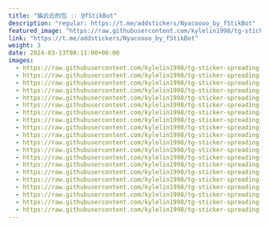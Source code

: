 ```yaml
---
title: "猫云云的包 :: @fStikBot"
description: "regular: https://t.me/addstickers/Nyacoooo_by_fStikBot"
featured_image: "https://raw.githubusercontent.com/kylelin1998/tg-sticker-spreading-worldwide-images/main/img/4cc89e18-cb1c-46eb-8d65-03a2115d41bb.jpg"
link: "https://t.me/addstickers/Nyacoooo_by_fStikBot"
weight: 3
date: 2024-03-13T08:11:00+08:00
images:
  - https://raw.githubusercontent.com/kylelin1998/tg-sticker-spreading-worldwide-images/main/img/4cc89e18-cb1c-46eb-8d65-03a2115d41bb.jpg
  - https://raw.githubusercontent.com/kylelin1998/tg-sticker-spreading-worldwide-images/main/img/23fe99a9-d1d7-421a-8b99-d95cc1626f22.jpg
  - https://raw.githubusercontent.com/kylelin1998/tg-sticker-spreading-worldwide-images/main/img/7b3b2057-8af2-40c5-9c3d-b22128c4184a.jpg
  - https://raw.githubusercontent.com/kylelin1998/tg-sticker-spreading-worldwide-images/main/img/c02bf025-2567-493b-bd89-63a794875826.jpg
  - https://raw.githubusercontent.com/kylelin1998/tg-sticker-spreading-worldwide-images/main/img/6572e862-3b0f-47dc-8e05-e32e700f39c8.jpg
  - https://raw.githubusercontent.com/kylelin1998/tg-sticker-spreading-worldwide-images/main/img/cc00cca1-61f6-4f27-a0de-d4996a379447.jpg
  - https://raw.githubusercontent.com/kylelin1998/tg-sticker-spreading-worldwide-images/main/img/ff453458-0f3f-4f84-a8d3-8f8fd5550708.jpg
  - https://raw.githubusercontent.com/kylelin1998/tg-sticker-spreading-worldwide-images/main/img/518fdd8d-9413-44f7-b3e5-523d4608be24.jpg
  - https://raw.githubusercontent.com/kylelin1998/tg-sticker-spreading-worldwide-images/main/img/d37c1fdf-b38e-4d54-9bf1-abedf25cf380.jpg
  - https://raw.githubusercontent.com/kylelin1998/tg-sticker-spreading-worldwide-images/main/img/4e1dca13-f82b-4bea-b05a-4ae0236f2c60.jpg
  - https://raw.githubusercontent.com/kylelin1998/tg-sticker-spreading-worldwide-images/main/img/c1379fd3-83a8-414e-b9f8-c63638c999ad.jpg
  - https://raw.githubusercontent.com/kylelin1998/tg-sticker-spreading-worldwide-images/main/img/7291d25a-9ed9-4291-94b3-13419f8be480.jpg
  - https://raw.githubusercontent.com/kylelin1998/tg-sticker-spreading-worldwide-images/main/img/24ebede2-6d68-49c3-9712-332e6923ba07.jpg
  - https://raw.githubusercontent.com/kylelin1998/tg-sticker-spreading-worldwide-images/main/img/c3038442-1d48-47c5-aaca-c1eb07e88400.jpg
  - https://raw.githubusercontent.com/kylelin1998/tg-sticker-spreading-worldwide-images/main/img/5440f42b-adea-47fb-a66e-8ced1e902065.jpg
  - https://raw.githubusercontent.com/kylelin1998/tg-sticker-spreading-worldwide-images/main/img/b2905740-c6f3-4ce8-852c-693ab9c85915.jpg
  - https://raw.githubusercontent.com/kylelin1998/tg-sticker-spreading-worldwide-images/main/img/3203e5df-16cc-4179-8378-742a4402cfc0.jpg
  - https://raw.githubusercontent.com/kylelin1998/tg-sticker-spreading-worldwide-images/main/img/b5c00d86-15c4-44e0-b5cb-b9a78bd5b59b.jpg
  - https://raw.githubusercontent.com/kylelin1998/tg-sticker-spreading-worldwide-images/main/img/3cfe85a9-3618-4910-ad67-04cd31e5ca2d.jpg
  - https://raw.githubusercontent.com/kylelin1998/tg-sticker-spreading-worldwide-images/main/img/d783bdf5-614b-4aac-b5ce-fe34ecd9293e.jpg
---
```

